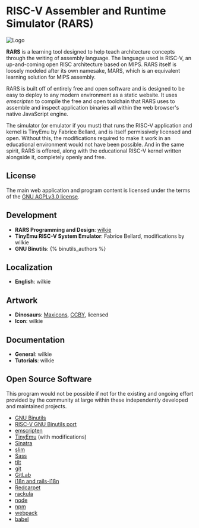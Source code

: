 # RISC-V Assembler and Runtime Simulator (RARS)

![Logo](../images/dynamic/hex/ae8bab/dinosaurs/stegosaurus.svg)

**RARS** is a learning tool designed to help teach architecture concepts through the writing of assembly language.
The language used is RISC-V, an up-and-coming open RISC architecture based on MIPS. RARS itself is loosely
modeled after its own namesake, MARS, which is an equivalent learning solution for MIPS assembly.

RARS is built off of entirely free and open software and is designed to be easy to deploy to any modern
environment as a static website. It uses *emscripten* to compile the free and open toolchain that RARS uses
to assemble and inspect application binaries all within the web browser's native JavaScript engine.

The simulator (or emulator if you must) that runs the RISC-V application and kernel is TinyEmu by Fabrice
Bellard, and is itself permissively licensed and open. Without this, the modifications required to make it
work in an educational environment would not have been possible. And in the same spirit, RARS is offered,
along with the educational RISC-V kernel written alongside it, completely openly and free.

## License

The main web application and program content is licensed under the terms of the [GNU AGPLv3.0 license](https://www.gnu.org/licenses/agpl-3.0.en.html).

## Development

* **RARS Programming and Design**: [wilkie](https://wilkie.how)
* **TinyEmu RISC-V System Emulator**: Fabrice Bellard, modifications by wilkie
* **GNU Binutils**: {% binutils_authors %}

## Localization

* **English**: wilkie

## Artwork

* **Dinosaurs**: [Maxicons](https://thenounproject.com/maxicons/), [CCBY](https://creativecommons.org/licenses/by/3.0/us/legalcode), licensed
* **Icon**: wilkie

## Documentation

* **General**: wilkie
* **Tutorials**: wilkie

## Open Source Software

This program would not be possible if not for the existing and ongoing effort provided by the community at large within these independently developed and maintained projects.

* [GNU Binutils](https://www.gnu.org/software/binutils/)
* [RISC-V GNU Binutils port](https://github.com/riscv/riscv-gnu-toolchain)
* [emscripten](http://kripken.github.io/emscripten-site/)
* [TinyEmu](https://bellard.org/tinyemu/) (with modifications)
* [Sinatra](http://sinatrarb.com/)
* [slim](http://slim-lang.com/)
* [Sass](https://sass-lang.com/)
* [tilt](https://github.com/rtomayko/tilt)
* [git](https://git-scm.com/)
* [GitLab](https://about.gitlab.com/)
* [i18n and rails-i18n](http://rails-i18n.org/)
* [Redcarpet](https://github.com/vmg/redcarpet)
* [rackula](https://github.com/socketry/rackula)
* [node](https://nodejs.org/en/)
* [npm](https://www.npmjs.com/)
* [webpack](https://webpack.js.org/)
* [babel](https://babeljs.io/)
